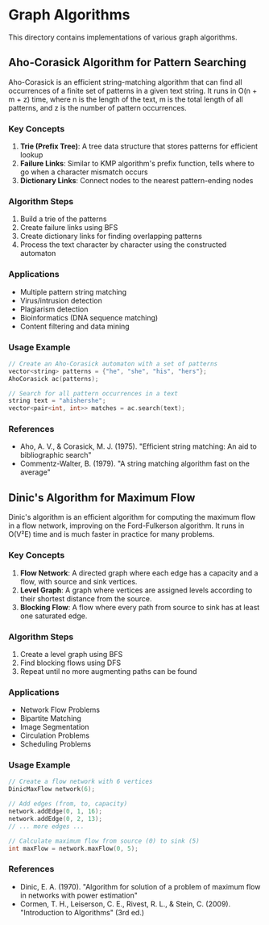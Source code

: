 # Graph Algorithms

This directory contains implementations of various graph algorithms.


## Aho-Corasick Algorithm for Pattern Searching

Aho-Corasick is an efficient string-matching algorithm that can find all occurrences of a finite set of patterns in a given text string. It runs in O(n + m + z) time, where n is the length of the text, m is the total length of all patterns, and z is the number of pattern occurrences.

### Key Concepts

1. **Trie (Prefix Tree)**: A tree data structure that stores patterns for efficient lookup
2. **Failure Links**: Similar to KMP algorithm's prefix function, tells where to go when a character mismatch occurs
3. **Dictionary Links**: Connect nodes to the nearest pattern-ending nodes

### Algorithm Steps

1. Build a trie of the patterns
2. Create failure links using BFS
3. Create dictionary links for finding overlapping patterns
4. Process the text character by character using the constructed automaton

### Applications

- Multiple pattern string matching
- Virus/intrusion detection
- Plagiarism detection
- Bioinformatics (DNA sequence matching)
- Content filtering and data mining

### Usage Example

```cpp
// Create an Aho-Corasick automaton with a set of patterns
vector<string> patterns = {"he", "she", "his", "hers"};
AhoCorasick ac(patterns);

// Search for all pattern occurrences in a text
string text = "ahishershe";
vector<pair<int, int>> matches = ac.search(text);
```

### References

- Aho, A. V., & Corasick, M. J. (1975). "Efficient string matching: An aid to bibliographic search"
- Commentz-Walter, B. (1979). "A string matching algorithm fast on the average"

## Dinic's Algorithm for Maximum Flow

Dinic's algorithm is an efficient algorithm for computing the maximum flow in a flow network, improving on the Ford-Fulkerson algorithm. It runs in O(V²E) time and is much faster in practice for many problems.

### Key Concepts

1. **Flow Network**: A directed graph where each edge has a capacity and a flow, with source and sink vertices.
2. **Level Graph**: A graph where vertices are assigned levels according to their shortest distance from the source.
3. **Blocking Flow**: A flow where every path from source to sink has at least one saturated edge.

### Algorithm Steps

1. Create a level graph using BFS
2. Find blocking flows using DFS 
3. Repeat until no more augmenting paths can be found

### Applications

- Network Flow Problems
- Bipartite Matching
- Image Segmentation
- Circulation Problems
- Scheduling Problems

### Usage Example

```cpp
// Create a flow network with 6 vertices
DinicMaxFlow network(6);

// Add edges (from, to, capacity)
network.addEdge(0, 1, 16);
network.addEdge(0, 2, 13);
// ... more edges ...

// Calculate maximum flow from source (0) to sink (5)
int maxFlow = network.maxFlow(0, 5);
```

### References

- Dinic, E. A. (1970). "Algorithm for solution of a problem of maximum flow in networks with power estimation"
- Cormen, T. H., Leiserson, C. E., Rivest, R. L., & Stein, C. (2009). "Introduction to Algorithms" (3rd ed.)
